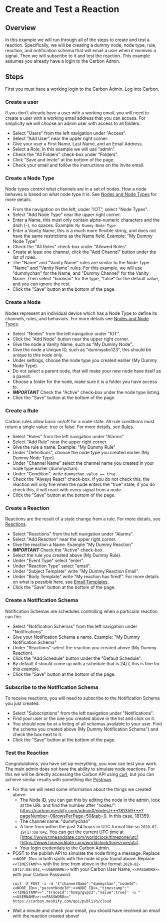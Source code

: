 # Create and Test a Reaction

## Overview
In this example we will run through all of the steps to create and test a reaction.  Specifically, we will be creating a dummy node, node type, rule, reaction, and notification schema that will email a user when it receives a signal.  Then we will subscribe to it and test the reaction. This example assumes you already have a login to the Carbon Admin.

## Steps
First you must have a working login to the Carbon Admin.  Log into Carbon.

### Create a user
If you don't already have a user with a working email, you will need to create a user with a working email address that you can access.  For simplicity we will choose an admin user with access to all folders.
- Select "Users" from the left navigation under "Access".
- Select "Add User" near the upper right corner.
- Give your user a First Name, Last Name, and an Email Address.
- Select a Role, in this example we will use "admin".
- Check the "All Folders" check-box under "Folders".
- Click "Save and Invite" at the bottom of the page.
- Check your email and follow the instructions on the invite email.

### Create a Node Type
Node types control what channels are in a set of nodes.  How a node behaves is based on what node type it is.  See [Nodes and Node Types](concepts/nodes.md) for more details.
- From the navigation on the left, under "IOT", select "Node Types".
- Select "Add Node Type" near the upper right corner.
- Enter a Name, this must only contain alpha-numeric characters and the dash (-), no spaces. Example: `My-Dummy-Node-Type`
- Enter a Vanity Name, this is a much more flexible string, and does not have the same restrictions as the Name field. Example: "My Dummy Node Type"
- Check the "All Roles" check-box under "Allowed Roles".
- Create at least one channel, click the "Add Channel" button under the list of roles.  
- The "Name" and "Vanity Name" rules are similar to the Node Type "Name" and "Vanity Name" rules.  For this example, we will use "dummychan" for the Name, and "Dummy Channel" for the Vanity Name.  Then select "boolean" for the type, "false" for the default value, and you can ignore the rest.
- Click the "Save" button at the bottom of the page.

### Create a Node
Nodes represent an individual device which has a Node Type to define its channels, rules, and behaviors. For more details see [Nodes and Node Types](concepts/nodes.md).
- Select "Nodes" from the left navigation under "IOT".
- Click the "Add Node" button near the upper right corner.
- Give the node a Vanity Name, such as "My Dummy Node".
- Give the node a Unique ID, such as "dummyabc123", this should be unique to this node only.
- Under settings, choose the node type you created earlier (My Dummy Node Type).
- Do not select a parent node, that will make your new node have itself as a parent.
- Choose a folder for the node, make sure it is a folder you have access to.
- ***IMPORTANT*** Check the "Active" check-box under the node type listing.
- Click the "Save" button at the bottom of the page.

### Create a Rule
Carbon rules allow basic on/off for a node state. All rule conditions must return a single value: true or false.  For more details, see [Rules](concepts/rules.md).
- Select "Rules" from the left navigation under "Alarms"
- Select "Add Rule" near the upper right corner.
- Give the rule a name. Example: "My Dummy Rule"
- Under "Definitions", choose the node type you created earlier (My Dummy Node Type).
- Under "Channel Name" select the channel name you created in your node type earlier (dummychan).
- Under "Condition", write `dummychan.value == true`.
- Check the "Always React" check-box.  If you do not check this, the reaction will only fire when the node enters the "true" state, if you do check this, it will react with every signal from a node.
- Click the "Save" button at the bottom of the page.

### Create a Reaction
Reactions are the result of a state change from a rule. For more details, see [Reactions](concepts/reactions.md).
- Select "Reactions" from the left navigation under "Alarms".
- Select "Add Reaction" near the upper right corner.
- Give the reaction a Name. Example "My Dummy Reaction"
- ***IMPORTANT*** Check the "Active" check-box.
- Select the rule you created above (My Dummy Rule).
- Under "Event Type" select "enter".
- Under "Reaction Type" select "email".
- Under "Subject Template" write "My Dummy Reaction Email".
- Under "Body Template" write "My reaction has fired!".  For more details on what is possible here, see [Email Templates](concepts/emailtemplates.md).
- Click the "Save" button at the bottom of the page.

### Create a Notification Schema
Notification Schemas are schedules controlling when a particular reaction can fire.
- Select "Notification Schemas" from the left navigation under "Notifications".
- Give your Notification Schema a name.  Example: "My Dummy Notification Schema"
- Under "Reactions" select the reaction you created above (My Dummy Reaction).
- Click the "Add Schedule" button under the "Default Schedule".
- By default it should come up with a schedule that is 24/7, this is fine for this example.
- Click the "Save" button at the bottom of the page.

### Subscribe to the Notification Schema
To receive reactions, you will need to subscribe to the Notification Schema you just created.
- Select "Subscriptions" from the left navigation under "Notifications".
- Find your user or the one you created above in the list and click on it.
- You should now be at a listing of all schemas available to your user.  Find the schema you created above (My Dummy Notification Schema") and check the box next to it.
- Click the "Save" button at the bottom of the page.

### Test the Reaction
Congratulations, you have set up everything, you now can test your work.  The main admin does not have the ability to simulate node reactions. For this we will be directly accessing the Carbon API using [curl](https://curl.haxx.se/), but you can achieve similar results with something like [Postman](https://www.postman.com/).
- For this we will need some information about the things we created above:
  - The Node ID, you can get this by editing the node in the admin, look at the URL and find the number after "nodes/": https://carbon.meshify.com/admin#/nodes/***181359***?pageNumber=0&rowsPerPage=50&tab=0.  In this case, 181359.
  - The channel name: "dummychan"
  - A time from within the past 24 hours in UTC format like so `2020-02-19T17:08:04Z`. You can get the current UTC time at [https://www.timeanddate.com/worldclock/timezone/utc](https://www.timeanddate.com/worldclock/timezone/utc).
  - Your login credentials to the Carbon Admin.
- POST to the publish API to simulate the node firing a message.  Replace `<<NODE_ID>>` in both spots with the node id you found above.  Replace `<<TIMESTAMP>>` with the time from above in the format `2020-02-19T17:08:04Z`, `<<USERNAME>>` with your Carbon User Name, `<<PASSWORD>>` with your Carbon Password:
  ```
  curl -X POST -i -d '{"channelName":"dummychan","nodeId":<<NODE_ID>>,"parentNodeId":<<NODE_ID>>,"timestamp":"<<TIMESTAMP>>","traceId":"hn8g7gvpz3","value":true}' -u "<<USERNAME>>:<<PASSWORD>>" https://carbon.meshify.com/api/publish/cloud
  ```
 - Wait a minute and check your email, you should have received an email with the reaction created above!
